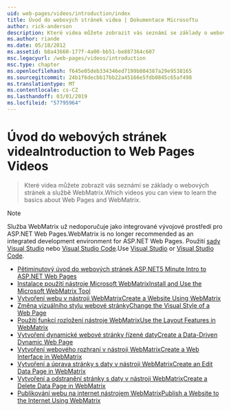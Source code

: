 ```yaml
---
uid: web-pages/videos/introduction/index
title: Úvod do webových stránek videa | Dokumentace Microsoftu
author: rick-anderson
description: Které videa můžete zobrazit vás seznámí se základy o webových stránek a službě WebMatrix.
ms.author: riande
ms.date: 05/18/2012
ms.assetid: b8a43660-177f-4a00-bb51-be887364c607
msc.legacyurl: /web-pages/videos/introduction
msc.type: chapter
ms.openlocfilehash: f645e05deb334346ed7199b804387a29e9538165
ms.sourcegitcommit: 24b1f6decbb17bb22a45166e5fdb0845c65af498
ms.translationtype: MT
ms.contentlocale: cs-CZ
ms.lasthandoff: 03/01/2019
ms.locfileid: "57795964"
---
```

<a name="introduction-to-web-pages-videos"></a><span data-ttu-id="02280-103">Úvod do webových stránek videa</span><span class="sxs-lookup"><span data-stu-id="02280-103">Introduction to Web Pages Videos</span></span>
====================
> <span data-ttu-id="02280-104">Které videa můžete zobrazit vás seznámí se základy o webových stránek a službě WebMatrix.</span><span class="sxs-lookup"><span data-stu-id="02280-104">Which videos you can view to learn the basics about Web Pages and WebMatrix.</span></span>

> [!NOTE] 
> <span data-ttu-id="02280-105">Služba WebMatrix už nedoporučuje jako integrované vývojové prostředí pro ASP.NET Web Pages.</span><span class="sxs-lookup"><span data-stu-id="02280-105">WebMatrix is no longer recommended as an integrated development environment for ASP.NET Web Pages.</span></span> <span data-ttu-id="02280-106">Použití [sady Visual Studio](xref:aspnet/web-pages/overview/getting-started/program-asp-net-web-pages-in-visual-studio) nebo [Visual Studio Code](https://code.visualstudio.com/).</span><span class="sxs-lookup"><span data-stu-id="02280-106">Use [Visual Studio](xref:aspnet/web-pages/overview/getting-started/program-asp-net-web-pages-in-visual-studio) or [Visual Studio Code](https://code.visualstudio.com/).</span></span>


- [<span data-ttu-id="02280-107">Pětiminutový úvod do webových stránek ASP.NET</span><span class="sxs-lookup"><span data-stu-id="02280-107">5 Minute Intro to ASP.NET Web Pages</span></span>](5-minute-introduction-to-aspnet-web-pages.md)
- [<span data-ttu-id="02280-108">Instalace použití nástroje Microsoft WebMatrix</span><span class="sxs-lookup"><span data-stu-id="02280-108">Install and Use the Microsoft WebMatrix Tool</span></span>](install-and-use-the-microsoft-webmatrix-tool.md)
- [<span data-ttu-id="02280-109">Vytvoření webu v nástroji WebMatrix</span><span class="sxs-lookup"><span data-stu-id="02280-109">Create a Website Using WebMatrix</span></span>](create-a-website-using-webmatrix.md)
- [<span data-ttu-id="02280-110">Změna vizuálního stylu webové stránky</span><span class="sxs-lookup"><span data-stu-id="02280-110">Change the Visual Style of a Web Page</span></span>](change-the-visual-style-of-a-web-page.md)
- [<span data-ttu-id="02280-111">Použití funkcí rozložení nástroje WebMatrix</span><span class="sxs-lookup"><span data-stu-id="02280-111">Use the Layout Features in WebMatrix</span></span>](use-the-layout-features-in-webmatrix.md)
- [<span data-ttu-id="02280-112">Vytvoření dynamické webové stránky řízené daty</span><span class="sxs-lookup"><span data-stu-id="02280-112">Create a Data-Driven Dynamic Web Page</span></span>](create-a-data-driven-dynamic-web-page.md)
- [<span data-ttu-id="02280-113">Vytvoření webového rozhraní v nástroji WebMatrix</span><span class="sxs-lookup"><span data-stu-id="02280-113">Create a Web Interface in WebMatrix</span></span>](create-a-web-interface-in-webmatrix.md)
- [<span data-ttu-id="02280-114">Vytvoření a úprava stránky s daty v nástroji WebMatrix</span><span class="sxs-lookup"><span data-stu-id="02280-114">Create an Edit Data Page in WebMatrix</span></span>](create-an-edit-data-page-in-webmatrix.md)
- [<span data-ttu-id="02280-115">Vytvoření a odstranění stránky s daty v nástroji WebMatrix</span><span class="sxs-lookup"><span data-stu-id="02280-115">Create a Delete Data Page in WebMatrix</span></span>](create-a-delete-data-page-in-webmatrix.md)
- [<span data-ttu-id="02280-116">Publikování webu na internet nástrojem WebMatrix</span><span class="sxs-lookup"><span data-stu-id="02280-116">Publish a Website to the Internet Using WebMatrix</span></span>](publish-a-website-to-the-internet-using-webmatrix.md)
